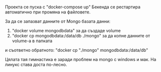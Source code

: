 Проекта се пуска с "docker-compose up"
Бекенда се рестартира автоматично при промяна на файловете.

За да се запазват данните от Mongo базата данни: 
1. "docker volume mongodbdata" за да създаде volume
2. "docker cp mongodbdata:/data/db ./mongo" за да копне данните от volume-а в папката

и съответно обратното: "docker cp "./mongo" mongodbdata:/data/db"

Цялата тая гимнастика е заради проблем на mongo с windows и мак. На линукс става доста по-лесно.
